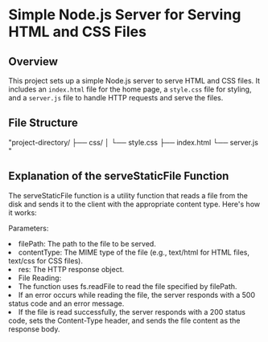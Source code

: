 # Simple Node.js Server for Serving HTML and CSS Files

## Overview

This project sets up a simple Node.js server to serve HTML and CSS files. It includes an `index.html` file for the home page, a `style.css` file for styling, and a `server.js` file to handle HTTP requests and serve the files.

## File Structure

"project-directory/
├── css/
│ └── style.css
├── index.html
└── server.js   "
 

## Explanation of the serveStaticFile Function
The serveStaticFile function is a utility function that reads a file from the disk and sends it to the client with the appropriate content type. Here's how it works:

Parameters:

<li>filePath: The path to the file to be served.</li>
<li>contentType: The MIME type of the file (e.g., text/html for HTML files, text/css for CSS files).</li>
<li>res: The HTTP response object.</li>
<li>File Reading:
<li>The function uses fs.readFile to read the file specified by filePath.</li>
<li>If an error occurs while reading the file, the server responds with a 500 status code and an error message.</li>
<li>If the file is read successfully, the server responds with a 200 status code, sets the Content-Type header, and sends the file content as the response body.</li>
  
</li>


 
